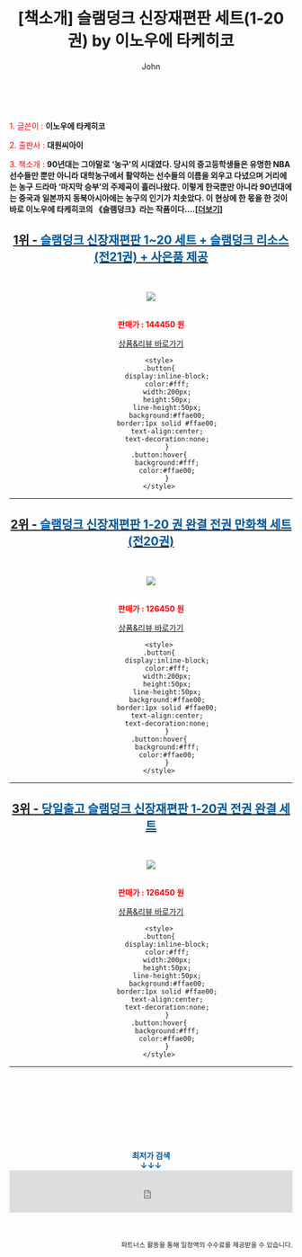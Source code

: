 ﻿---
layout: post
title:  "[책소개] 슬램덩크 신장재편판 세트(1-20권) by 이노우에 타케히코"
author: John
categories: [ 도서 ]
tags: [  ]
image: https://search1.kakaocdn.net/thumb/R120x174.q85/?fname=http%3A%2F%2Ft1.daumcdn.net%2Flbook%2Fimage%2F6237125%3Ftimestamp%3D20230304180438 
description: "[책소개] 슬램덩크 신장재편판 세트(1-20권) by 이노우에 타케히코"
toc: true
toc_sticky: true
---

<br>
<p>
<font color='#ff0000'>1. 글쓴이 : </font><b>이노우에 타케히코</b>
<p>
<font color='#ff0000'>2. 출판사 : </font><b>대원씨아이</b>
<p>
<font color='#ff0000'>3. 책소개 : </font><b>90년대는 그야말로 ‘농구’의 시대였다. 당시의 중고등학생들은 유명한 NBA선수들만 뿐만 아니라 대학농구에서 활약하는 선수들의 이름을 외우고 다녔으며 거리에는 농구 드라마 ‘마지막 승부’의 주제곡이 흘러나왔다. 이렇게 한국뿐만 아니라 90년대에는 중국과 일본까지 동북아시아에는 농구의 인기가 치솟았다. 이 현상에 한 몫을 한 것이 바로 이노우에 타케히코의 《슬램덩크》라는 작품이다....<a href="https://link.coupang.com/re/AFFSDP?lptag=AF7307611&pageKey=7093610768&itemId=17684868433&vendorItemId=84850028133&traceid=V0-153-d0bd86d36715db9f&requestid=20230305063014993203719" target="_blank">[더보기]</a></b>
<p>
    
<center><h2><a href="https://link.coupang.com/re/AFFSDP?lptag=AF7307611&pageKey=7093610768&itemId=17684868433&vendorItemId=84850028133&traceid=V0-153-d0bd86d36715db9f&requestid=20230305063014993203719" target="_blank"><b>1위 - <font color='#01579B'>슬램덩크 신장재편판 1~20 세트 + 슬램덩크 리소스 (전21권) + 사은품 제공</font></b></a></h2><br>

<a href="https://link.coupang.com/re/AFFSDP?lptag=AF7307611&pageKey=7093610768&itemId=17684868433&vendorItemId=84850028133&traceid=V0-153-d0bd86d36715db9f&requestid=20230305063014993203719" target="_blank"><img src="https://static.coupangcdn.com/image/vendor_inventory/e909/a06914ad2b276d9a7a91b270a7231c1bc279a931acc12221d0f68c8654f3.jpg"></a><br><br>

<b><font color='#ff0000'>판매가 : 144450 원</font></b><br>

<a href="https://link.coupang.com/re/AFFSDP?lptag=AF7307611&pageKey=7093610768&itemId=17684868433&vendorItemId=84850028133&traceid=V0-153-d0bd86d36715db9f&requestid=20230305063014993203719" target="_blank" class="button">상품&리뷰 바로가기</a><p>

        <style>
        .button{
            display:inline-block;
            color:#fff;
            width:200px;
            height:50px;
            line-height:50px;
            background:#ffae00;
            border:1px solid #ffae00;
            text-align:center;
            text-decoration:none;
            }
        .button:hover{
            background:#fff;
            color:#ffae00;
            }
        </style>

<hr>

<center><h2><a href="https://link.coupang.com/re/AFFSDP?lptag=AF7307611&pageKey=7085285679&itemId=17641027178&vendorItemId=85198821524&traceid=V0-153-62d7cc816734a73b&requestid=20230305063014993203719" target="_blank"><b>2위 - <font color='#01579B'>슬램덩크 신장재편판 1-20 권 완결 전권 만화책 세트 (전20권)</font></b></a></h2><br>

<a href="https://link.coupang.com/re/AFFSDP?lptag=AF7307611&pageKey=7085285679&itemId=17641027178&vendorItemId=85198821524&traceid=V0-153-62d7cc816734a73b&requestid=20230305063014993203719" target="_blank"><img src="https://static.coupangcdn.com/image/vendor_inventory/1869/8c0455455822d2898800021e279881810195bccb851bfd711817fd1bacb8.jpg"></a><br><br>

<b><font color='#ff0000'>판매가 : 126450 원</font></b><br>

<a href="https://link.coupang.com/re/AFFSDP?lptag=AF7307611&pageKey=7085285679&itemId=17641027178&vendorItemId=85198821524&traceid=V0-153-62d7cc816734a73b&requestid=20230305063014993203719" target="_blank" class="button">상품&리뷰 바로가기</a><p>

        <style>
        .button{
            display:inline-block;
            color:#fff;
            width:200px;
            height:50px;
            line-height:50px;
            background:#ffae00;
            border:1px solid #ffae00;
            text-align:center;
            text-decoration:none;
            }
        .button:hover{
            background:#fff;
            color:#ffae00;
            }
        </style>

<hr>

<center><h2><a href="https://link.coupang.com/re/AFFSDP?lptag=AF7307611&pageKey=6776006812&itemId=15922061903&vendorItemId=83129353686&traceid=V0-153-2630535b0b95e521&requestid=20230305063014993203719" target="_blank"><b>3위 - <font color='#01579B'>당일출고 슬램덩크 신장재편판 1-20권 전권 완결 세트</font></b></a></h2><br>

<a href="https://link.coupang.com/re/AFFSDP?lptag=AF7307611&pageKey=6776006812&itemId=15922061903&vendorItemId=83129353686&traceid=V0-153-2630535b0b95e521&requestid=20230305063014993203719" target="_blank"><img src="https://static.coupangcdn.com/image/vendor_inventory/7672/e1cad84f8bd579fbe8a30eee3d824c26df6559e20afe524c99f97bb3d893.jpg"></a><br><br>

<b><font color='#ff0000'>판매가 : 126450 원</font></b><br>

<a href="https://link.coupang.com/re/AFFSDP?lptag=AF7307611&pageKey=6776006812&itemId=15922061903&vendorItemId=83129353686&traceid=V0-153-2630535b0b95e521&requestid=20230305063014993203719" target="_blank" class="button">상품&리뷰 바로가기</a><p>

        <style>
        .button{
            display:inline-block;
            color:#fff;
            width:200px;
            height:50px;
            line-height:50px;
            background:#ffae00;
            border:1px solid #ffae00;
            text-align:center;
            text-decoration:none;
            }
        .button:hover{
            background:#fff;
            color:#ffae00;
            }
        </style>

<hr>

<br><br><br><br><br><br><br>
<center><b><font color='#01579B' size='medium'>최저가 검색<br>
↓↓↓</font></b></center>
<center><iframe src="https://coupa.ng/b1Tbjx" width="100%" height="75" frameborder="0" scrolling="no" referrerpolicy="unsafe-url"></iframe></center>
<br><br>
<p>
<small>
    <div align="right">파트너스 활동을 통해 일정액의 수수료를 제공받을 수 있습니다.</div>
</small>
</p>

